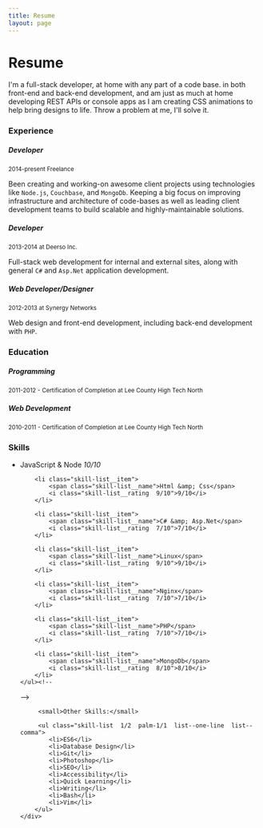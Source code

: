 ```yaml
---
title: Resume
layout: page
---
```


<h1 class="print__hidden">Resume</h1>

I'm a full-stack developer, at home with any part of a code base.
in both front-end and back-end development, and am just as much at home
developing REST APIs or console apps as I am creating CSS animations to help
bring designs to life. Throw a problem at me, I'll solve it.


### Experience

##### Developer

<p class="mb0">
    <small class="fade">2014-present Freelance</small>
</p>

Been creating and working-on awesome client projects using technologies like
`Node.js`, `Couchbase`, and `MongoDb`. Keeping a big focus on improving infrastructure
and architecture of code-bases as well as leading client development teams to
build scalable and highly-maintainable solutions.

##### Developer

<p class="mb0">
    <small class="fade">2013-2014 at Deerso Inc.</small>
</p>

Full-stack web development for internal and external sites, along with general
`C#` and `Asp.Net` application development.

##### Web Developer/Designer

<p class="mb0">
    <small class="fade">2012-2013 at Synergy Networks</small>
</p>

Web design and front-end development, including back-end development with `PHP`.


### Education

##### Programming

<small class="fade">2011-2012 - Certification of Completion at Lee County High Tech North</small>

##### Web Development

<small class="fade">2010-2011 - Certification of Completion at Lee County High Tech North</small>


### Skills

<div class="layout">
    <ul class="layout__item  skill-list  1/2  small-1/1  print-1/2">
        <li class="skill-list__item">
            <span class="skill-list__name">JavaScript &amp; Node</span>
            <i class="skill-list__rating  1/1">10/10</i>
        </li>

        <li class="skill-list__item">
            <span class="skill-list__name">Html &amp; Css</span>
            <i class="skill-list__rating  9/10">9/10</i>
        </li>

        <li class="skill-list__item">
            <span class="skill-list__name">C# &amp; Asp.Net</span>
            <i class="skill-list__rating  7/10">7/10</i>
        </li>

        <li class="skill-list__item">
            <span class="skill-list__name">Linux</span>
            <i class="skill-list__rating  9/10">9/10</i>
        </li>

        <li class="skill-list__item">
            <span class="skill-list__name">Nginx</span>
            <i class="skill-list__rating  7/10">7/10</i>
        </li>

        <li class="skill-list__item">
            <span class="skill-list__name">PHP</span>
            <i class="skill-list__rating  7/10">7/10</i>
        </li>

        <li class="skill-list__item">
            <span class="skill-list__name">MongoDb</span>
            <i class="skill-list__rating  8/10">8/10</i>
        </li>
    </ul><!--

 --><div class="layout__item  1/2  small-1/1  print-1/2">

         <small>Other Skills:</small>

         <ul class="skill-list  1/2  palm-1/1  list--one-line  list--comma">
            <li>ES6</li>
            <li>Database Design</li>
            <li>Git</li>
            <li>Photoshop</li>
            <li>SEO</li>
            <li>Accessibility</li>
            <li>Quick Learning</li>
            <li>Writing</li>
            <li>Bash</li>
            <li>Vim</li>
        </ul>
    </div>
</div>
